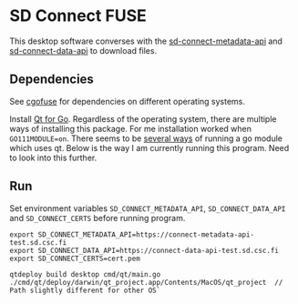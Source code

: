# SD Connect FUSE
This desktop software converses with the [sd-connect-metadata-api](https://gitlab.ci.csc.fi/sds-dev/sd-connect-metadata-api) and [sd-connect-data-api](https://gitlab.ci.csc.fi/sds-dev/sd-connect-data-api) to download files.

## Dependencies
See [cgofuse](https://github.com/billziss-gh/cgofuse#how-to-build) for dependencies on different operating systems.

Install [Qt for Go](https://github.com/therecipe/qt/wiki/Installation). Regardless of the operating system, there are multiple ways of installing this package. For me installation worked when `GO111MODULE=on`. There seems to be [several ways](https://github.com/therecipe/qt/wiki/Available-Tools) of running a go module which uses qt. Below is the way I am currently running this program. Need to look into this further.

## Run
Set environment variables `SD_CONNECT_METADATA_API`, `SD_CONNECT_DATA_API` and `SD_CONNECT_CERTS` before running program.

```
export SD_CONNECT_METADATA_API=https://connect-metadata-api-test.sd.csc.fi
export SD_CONNECT_DATA_API=https://connect-data-api-test.sd.csc.fi
export SD_CONNECT_CERTS=cert.pem
```

```
qtdeploy build desktop cmd/qt/main.go
./cmd/qt/deploy/darwin/qt_project.app/Contents/MacOS/qt_project  // Path slightly different for other OS`
```

